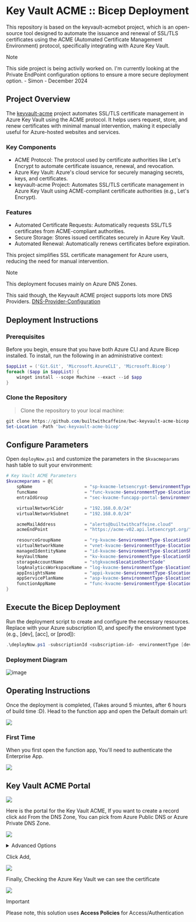 # Key Vault ACME :: Bicep Deployment
This repository is based on the keyvault-acmebot project, which is an open-source tool designed to automate the issuance and renewal of SSL/TLS certificates using the ACME (Automated Certificate Management Environment) protocol, specifically integrating with Azure Key Vault.

> [!NOTE]
> This side project is being activily worked on. I'm currently looking at the Private EndPoint configuration options to ensure a more secure deployment option. - 
> Simon - December 2024

## Project Overview
The [keyvault-acme](https://github.com/shibayan/keyvault-acmebot) project automates SSL/TLS certificate management in Azure Key Vault using the ACME protocol. It helps users request, store, and renew certificates with minimal manual intervention, making it especially useful for Azure-hosted websites and services.

### Key Components
- ACME Protocol: The protocol used by certificate authorities like Let's Encrypt to automate certificate issuance, renewal, and revocation.
- Azure Key Vault: Azure's cloud service for securely managing secrets, keys, and certificates.
- keyvault-acme Project: Automates SSL/TLS certificate management in Azure Key Vault using ACME-compliant certificate authorities (e.g., Let's Encrypt).

### Features
- Automated Certificate Requests: Automatically requests SSL/TLS certificates from ACME-compliant authorities.
- Secure Storage: Stores issued certificates securely in Azure Key Vault.
- Automated Renewal: Automatically renews certificates before expiration.

This project simplifies SSL certificate management for Azure users, reducing the need for manual intervention.

> [!NOTE]
> This deployment focuses mainly on Azure DNS Zones.

This said though, the Keyvault ACME project supports lots more DNS Providers. [DNS-Provider-Configuration](https://github.com/shibayan/keyvault-acmebot/wiki/DNS-Provider-Configuration)

## Deployment Instructions
### Prerequisites
Before you begin, ensure that you have both Azure CLI and Azure Bicep installed. To install, run the following in an administrative context:

``` powershell
$appList = ('Git.Git', 'Microsoft.AzureCLI', 'Microsoft.Bicep')
foreach ($app in $appList) {
    winget install --scope Machine --exact --id $app
}
```

### Clone the Repository

>Clone the repository to your local machine:
>
``` powershell
git clone https://github.com/builtwithcaffeine/bwc-keyvault-acme-bicep.git
Set-Location -Path 'bwc-keyvault-acme-bicep'
```
## Configure Parameters
Open `deployNow.ps1` and customize the parameters in the `$kvacmeparams` hash table to suit your environment:

``` powershell
# Key Vault ACME Parameters
$kvacmeparams = @{
    spName                    = "sp-kvacme-letsencrypt-$environmentType"
    funcName                  = "func-kvacme-$environmentType-$locationShortCode"
    entraIdGroup              = "sec-kvacme-funcapp-portal-$environmentType"

    virtualNetworkCidr        = "192.168.0.0/24"
    virtualNetworkSubnet      = "192.168.0.0/24"

    acmeMailAddress           = "alerts@builtwithcaffeine.cloud"
    acmeEndPoint              = "https://acme-v02.api.letsencrypt.org/"

    resourceGroupName         = "rg-kvacme-$environmentType-$locationShortCode"
    virtualNetworkName        = "vnet-kvacme-$environmentType-$locationShortCode"
    managedIdentityName       = "id-kvacme-$environmentType-$locationShortCode"
    keyVaultName              = "kv-kvacme-$environmentType-$locationShortCode"
    storageAccountName        = "stgkvacme$locationShortCode"
    logAnalyticsWorkspaceName = "log-kvacme-$environmentType-$locationShortCode"
    appInsightsName           = "appi-kvacme-$environmentType-$locationShortCode"
    appServicePlanName        = "asp-kvacme-$environmentType-$locationShortCode"
    functionAppName           = "func-kvacme-$environmentType-$locationShortCode"
}
```

## Execute the Bicep Deployment
Run the deployment script to create and configure the necessary resources. Replace <subscription-id> with your Azure subscription ID, and specify the environment type (e.g., [dev], [acc], or [prod]):

``` powershell
.\deployNow.ps1 -subscriptionId <subscription-id> -environmentType [dev|acc|prod] -location westeurope -deploy
```

### Deployment Diagram

![image](https://github.com/user-attachments/assets/188e128f-7993-417e-bf2b-ddff118e8931)

## Operating Instructions
Once the deployment is completed, (Takes around 5 miuntes, after 6 hours of build time :D). Head to the function app and open the Default domain url:

![](https://github.com/user-attachments/assets/95de93b9-3a16-442d-8fe8-8782374969b8)

### First Time 
When you first open the function app, You'll need to authenticate the Enterprise App.

![](https://github.com/user-attachments/assets/491bd256-f77b-47c0-8c7b-9b0465dcc42d)

## Key Vault ACME Portal

![](https://github.com/user-attachments/assets/21c07349-8b2e-47ce-9eba-749aa8b80501)

Here is the portal for the Key Vault ACME, If you want to create a record click `Add`
From the DNS Zone, You can pick from Azure Public DNS or Azure Private DNS Zone.

![](https://github.com/user-attachments/assets/24abc19c-7b15-4f02-aaa5-709e03979652)

<details closed>
<summary>Advanced Options</summary>
<br>

![](https://github.com/user-attachments/assets/11d2047a-cd9d-4861-8525-6cb8b64832e4)

</details>

Click Add, 

![](https://github.com/user-attachments/assets/5ad558b0-cc8f-4bfc-b859-2aab91255ee9)

Finally, Checking the Azure Key Vault we can see the certificate 

![](https://github.com/user-attachments/assets/542e0a5c-b0e1-4884-ad84-86047579c9d1)


> [!IMPORTANT]
> Please note, this solution uses **Access Policies** for Access/Authentication


